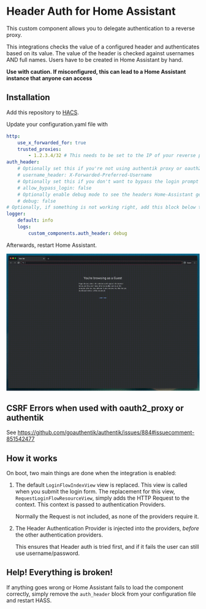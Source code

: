# Header Auth for Home Assistant

This custom component allows you to delegate authentication to a reverse proxy.

This integrations checks the value of a configured header and authenticates based on its value. The value of the header is
checked against usernames AND full names. Users have to be created in Home Assistant by hand.

**Use with caution. If misconfigured, this can lead to a Home Assistant instance that anyone can access**

## Installation

Add this repository to [HACS](https://hacs.xyz/).

Update your configuration.yaml file with

```yaml
http:
    use_x_forwarded_for: true
    trusted_proxies:
        - 1.2.3.4/32 # This needs to be set to the IP of your reverse proxy
auth_header:
    # Optionally set this if you're not using authentik proxy or oauth2_proxy
    # username_header: X-Forwarded-Preferred-Username
    # Optionally set this if you don't want to bypass the login prompt
    # allow_bypass_login: false
    # Optionally enable debug mode to see the headers Home-Assistant gets
    # debug: false
# Optionally, if something is not working right, add this block below to get more information
logger:
    default: info
    logs:
        custom_components.auth_header: debug
```

Afterwards, restart Home Assistant.

![](./.github/demo.gif)

## CSRF Errors when used with oauth2_proxy or authentik

See https://github.com/goauthentik/authentik/issues/884#issuecomment-851542477

## How it works

On boot, two main things are done when the integration is enabled:

1. The default `LoginFlowIndexView` view is replaced. This view is called when you submit the login form. The replacement for this view, `RequestLoginFlowResourceView`, simply adds the HTTP Request to the context. This context is passed to authentication Providers.

    Normally the Request is not included, as none of the providers require it.

2. The Header Authentication Provider is injected into the providers, *before* the other authentication providers.

    This ensures that Header auth is tried first, and if it fails the user can still use username/password.


## Help! Everything is broken!

If anything goes wrong or Home Assistant fails to load the component correctly, simply remove the `auth_header` block from your configuration file and restart HASS.
